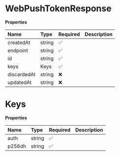 # WebPushTokenResponse

**Properties**

| Name        | Type   | Required | Description |
| :---------- | :----- | :------- | :---------- |
| createdAt   | string | ✅       |             |
| endpoint    | string | ✅       |             |
| id          | string | ✅       |             |
| keys        | Keys   | ✅       |             |
| discardedAt | string | ❌       |             |
| updatedAt   | string | ❌       |             |

# Keys

**Properties**

| Name   | Type   | Required | Description |
| :----- | :----- | :------- | :---------- |
| auth   | string | ✅       |             |
| p256dh | string | ✅       |             |

<!-- This file was generated by liblab | https://liblab.com/ -->
